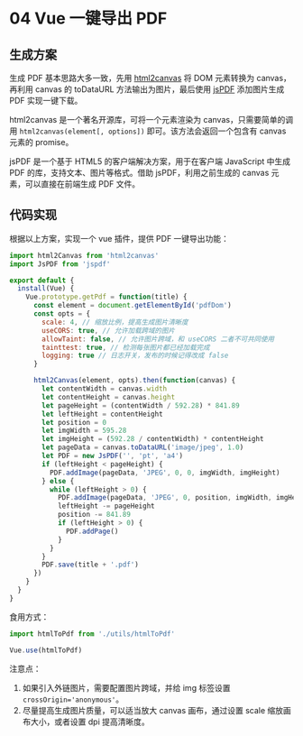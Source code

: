 # 04 Vue 一键导出 PDF

## 生成方案

生成 PDF 基本思路大多一致，先用 [html2canvas](https://github.com/niklasvh/html2canvas) 将 DOM 元素转换为 canvas，再利用 canvas 的 toDataURL 方法输出为图片，最后使用 [jsPDF](https://github.com/MrRio/jsPDF) 添加图片生成 PDF 实现一键下载。

html2canvas 是一个著名开源库，可将一个元素渲染为 canvas，只需要简单的调用 `html2canvas(element[, options])` 即可。该方法会返回一个包含有 canvas 元素的 promise。

jsPDF 是一个基于 HTML5 的客户端解决方案，用于在客户端 JavaScript 中生成 PDF 的库，支持文本、图片等格式。借助 jsPDF，利用之前生成的 canvas 元素，可以直接在前端生成 PDF 文件。

## 代码实现

根据以上方案，实现一个 vue 插件，提供 PDF 一键导出功能：

```javascript
import html2Canvas from 'html2canvas'
import JsPDF from 'jspdf'

export default {
  install(Vue) {
    Vue.prototype.getPdf = function(title) {
      const element = document.getElementById('pdfDom')
      const opts = {
        scale: 4, // 缩放比例，提高生成图片清晰度
        useCORS: true, // 允许加载跨域的图片
        allowTaint: false, // 允许图片跨域，和 useCORS 二者不可共同使用
        tainttest: true, // 检测每张图片都已经加载完成
        logging: true // 日志开关，发布的时候记得改成 false
      }

      html2Canvas(element, opts).then(function(canvas) {
        let contentWidth = canvas.width
        let contentHeight = canvas.height
        let pageHeight = (contentWidth / 592.28) * 841.89
        let leftHeight = contentHeight
        let position = 0
        let imgWidth = 595.28
        let imgHeight = (592.28 / contentWidth) * contentHeight
        let pageData = canvas.toDataURL('image/jpeg', 1.0)
        let PDF = new JsPDF('', 'pt', 'a4')
        if (leftHeight < pageHeight) {
          PDF.addImage(pageData, 'JPEG', 0, 0, imgWidth, imgHeight)
        } else {
          while (leftHeight > 0) {
            PDF.addImage(pageData, 'JPEG', 0, position, imgWidth, imgHeight)
            leftHeight -= pageHeight
            position -= 841.89
            if (leftHeight > 0) {
              PDF.addPage()
            }
          }
        }
        PDF.save(title + '.pdf')
      })
    }
  }
}
```

食用方式：

```javascript
import htmlToPdf from './utils/htmlToPdf'

Vue.use(htmlToPdf)
```

注意点：

1. 如果引入外链图片，需要配置图片跨域，并给 img 标签设置 `crossOrigin='anonymous'`。
2. 尽量提高生成图片质量，可以适当放大 canvas 画布，通过设置 scale 缩放画布大小，或者设置 dpi 提高清晰度。

